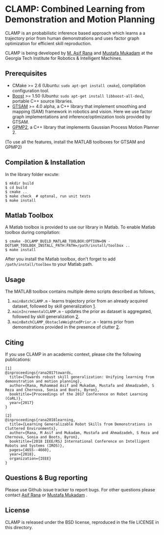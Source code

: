 CLAMP: Combined Learning from Demonstration and Motion Planning
===================================================
CLAMP is an probabilistic inference based approach which learns a a trajectory prior from human demonstrations and uses factor graph optimization for efficient skill reproduction. 

CLAMP is being developed by [M. Asif Rana](mailto:asif.rana@gatech.edu) and [Mustafa Mukadam](mailto:mmukadam3@gatech.edu) at the Georgia Tech Institute for Robotics & Intelligent Machines.

Prerequisites
------

- CMake >= 2.6 (Ubuntu: `sudo apt-get install cmake`), compilation configuration tool.
- [Boost](http://www.boost.org/) >= 1.50 (Ubuntu: `sudo apt-get install libboost-all-dev`), portable C++ source libraries.
- [GTSAM](https://bitbucket.org/gtborg/gtsam) >= 4.0 alpha, a C++ library that implement smoothing and mapping (SAM) framework in robotics and vision.
Here we use factor graph implementations and inference/optimization tools provided by GTSAM.
- [GPMP2](https://github.com/gtrll/gpmp2), a C++ library that implements Gaussian Process Motion Planner 2.

(To use all the features, install the MATLAB toolboxes for GTSAM and GPMP2)

Compilation & Installation
------

In the library folder excute:

```
$ mkdir build
$ cd build
$ cmake ..
$ make check  # optonal, run unit tests
$ make install
```


Matlab Toolbox
-----

A Matlab toolbox is provided to use our library in Matlab. To enable Matlab toolbox during compilation:

```
$ cmake -DCLAMP_BUILD_MATLAB_TOOLBOX:OPTION=ON -DGTSAM_TOOLBOX_INSTALL_PATH:PATH=/path/install/toolbox ..
$ make install
```

After you install the Matlab toolbox, don't forget to add `/path/install/toolbox` to your Matlab path.

Usage
-----

The MATLAB toolbox contains multiple demo scripts described as follows,

1. `mainBatchCLAMP.m` - learns trajectory prior from an already acquired dataset, followed by skill generalization [1](http://proceedings.mlr.press/v78/rana17a/rana17a.pdf).
2. `mainIncrementalCLAMP.m` -  updates the prior as dataset is aggregated, followed by skill generalization [2](https://arxiv.org/pdf/1808.00349.pdf).
3. `mainBatchCLAMP_ObstacleWeightedPrior.m` - learns prior from demonstrations provided in the presence of clutter [2](https://arxiv.org/pdf/1808.00349.pdf).


Citing
-----

If you use CLAMP in an academic context, please cite the following publications:

```
[1] 
@inproceedings{rana2017towards,
  title={Towards robust skill generalization: Unifying learning from demonstration and motion planning},
  author={Rana, Muhammad Asif and Mukadam, Mustafa and Ahmadzadeh, S Reza and Chernova, Sonia and Boots, Byron},
  booktitle={Proceedings of the 2017 Conference on Robot Learning (CoRL)},
  year={2017}
}

[2]
@inproceedings{rana2018learning,
  title={Learning Generalizable Robot Skills from Demonstrations in Cluttered Environments},
  author={Rana, M Asif and Mukadam, Mustafa and Ahmadzadeh, S Reza and Chernova, Sonia and Boots, Byron},
  booktitle={2018 IEEE/RSJ International Conference on Intelligent Robots and Systems (IROS)},
  pages={4655--4660},
  year={2018},
  organization={IEEE}
}

```

Questions & Bug reporting
-----

Please use Github issue tracker to report bugs. For other questions please contact [Asif Rana](mailto:asif.rana@gatech.edu)
or [Mustafa Mukadam](mailto:mmukadam3@gatech.edu) .


License
-----

CLAMP is released under the BSD license, reproduced in the file LICENSE in this directory.
